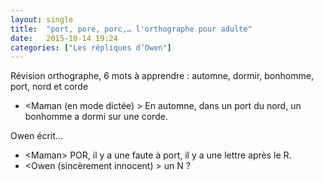 ```yaml
---
layout: single
title:  "port, pore, porc,… l'orthographe pour adulte"
date:   2015-10-14 19:24
categories: ["Les répliques d’Owen"]
---
```


Révision orthographe, 6 mots à apprendre : automne, dormir, bonhomme, port, nord et corde

-   \<Maman (en mode dictée) \> En automne, dans un port du nord, un bonhomme a dormi sur une corde.

Owen écrit…

-   \<Maman\> POR, il y a une faute à port, il y a une lettre après le R.
-   \<Owen (sincèrement innocent) \> un N ?
